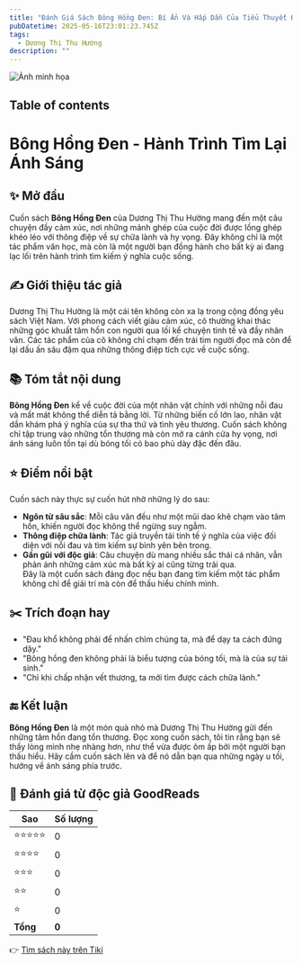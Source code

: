 ```yaml
---
title: "Đánh Giá Sách Bông Hồng Đen: Bí Ẩn Và Hấp Dẫn Của Tiểu Thuyết Hình Sự"
pubDatetime: 2025-05-16T23:01:23.745Z
tags:
  - Dương Thị Thu Hường
description: ""
---
```


![Ảnh minh họa](https://images-na.ssl-images-amazon.com/images/S/compressed.photo.goodreads.com/books/1630923753i/58845130.jpg) 

 ## Table of contents 

 # Bông Hồng Đen - Hành Trình Tìm Lại Ánh Sáng

## ✨ Mở đầu  
Cuốn sách **Bông Hồng Đen** của Dương Thị Thu Hường mang đến một câu chuyện đầy cảm xúc, nơi những mảnh ghép của cuộc đời được lồng ghép khéo léo với thông điệp về sự chữa lành và hy vọng. Đây không chỉ là một tác phẩm văn học, mà còn là một người bạn đồng hành cho bất kỳ ai đang lạc lối trên hành trình tìm kiếm ý nghĩa cuộc sống.  

## ✍️ Giới thiệu tác giả  
Dương Thị Thu Hường là một cái tên không còn xa lạ trong cộng đồng yêu sách Việt Nam. Với phong cách viết giàu cảm xúc, cô thường khai thác những góc khuất tâm hồn con người qua lối kể chuyện tinh tế và đầy nhân văn. Các tác phẩm của cô không chỉ chạm đến trái tim người đọc mà còn để lại dấu ấn sâu đậm qua những thông điệp tích cực về cuộc sống.  

## 📚 Tóm tắt nội dung  
**Bông Hồng Đen** kể về cuộc đời của một nhân vật chính với những nỗi đau và mất mát không thể diễn tả bằng lời. Từ những biến cố lớn lao, nhân vật dần khám phá ý nghĩa của sự tha thứ và tình yêu thương. Cuốn sách không chỉ tập trung vào những tổn thương mà còn mở ra cánh cửa hy vọng, nơi ánh sáng luôn tồn tại dù bóng tối có bao phủ dày đặc đến đâu.  

## ⭐ Điểm nổi bật  
Cuốn sách này thực sự cuốn hút nhờ những lý do sau:  
- **Ngôn từ sâu sắc**: Mỗi câu văn đều như một mũi dao khẽ chạm vào tâm hồn, khiến người đọc không thể ngừng suy ngẫm.  
- **Thông điệp chữa lành**: Tác giả truyền tải tinh tế ý nghĩa của việc đối diện với nỗi đau và tìm kiếm sự bình yên bên trong.  
- **Gần gũi với độc giả**: Câu chuyện dù mang nhiều sắc thái cá nhân, vẫn phản ánh những cảm xúc mà bất kỳ ai cũng từng trải qua.  
Đây là một cuốn sách đáng đọc nếu bạn đang tìm kiếm một tác phẩm không chỉ để giải trí mà còn để thấu hiểu chính mình.  

## ✂️ Trích đoạn hay  
- "Đau khổ không phải để nhấn chìm chúng ta, mà để dạy ta cách đứng dậy."  
- "Bông hồng đen không phải là biểu tượng của bóng tối, mà là của sự tái sinh."  
- "Chỉ khi chấp nhận vết thương, ta mới tìm được cách chữa lành."  

## 🔚 Kết luận  
**Bông Hồng Đen** là một món quà nhỏ mà Dương Thị Thu Hường gửi đến những tâm hồn đang tổn thương. Đọc xong cuốn sách, tôi tin rằng bạn sẽ thấy lòng mình nhẹ nhàng hơn, như thể vừa được ôm ấp bởi một người bạn thấu hiểu. Hãy cầm cuốn sách lên và để nó dẫn bạn qua những ngày u tối, hướng về ánh sáng phía trước.


## 💖 Đánh giá từ độc giả GoodReads

| Sao    | Số lượng |
|--------|----------|
| ⭐⭐⭐⭐⭐ | 0 |
| ⭐⭐⭐⭐ | 0 |
| ⭐⭐⭐ | 0 |
| ⭐⭐ | 0 |
| ⭐ | 0 |
| **Tổng** | **0** |


👉 [Tìm sách này trên Tiki](https://tiki.vn/search?q=B%C3%B4ng%20H%E1%BB%93ng%20%C4%90en)